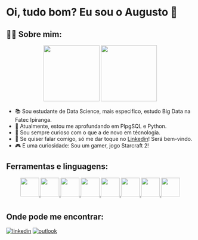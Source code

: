 # Oi, tudo bom? Eu sou o Augusto 👋

## 👨‍💻 Sobre mim:

<div align="center">

<picture>
    <source height="150em" media="(prefers-color-scheme: dark)" srcset="https://github-readme-stats.vercel.app/api?username=augustopinho&show_icons=true&theme=github_dark&include_all_commits=true&hide=stars">
    <img height="150em" src="https://github-readme-stats.vercel.app/api?username=augustopinho&show_icons=true&include_all_commits=true&hide=stars">
</picture>
<picture>
    <source height="150em" media="(prefers-color-scheme: dark)" srcset="https://github-readme-stats.vercel.app/api/top-langs/?username=augustopinho&layout=compact&langs_count=7&theme=github_dark">
    <img height="150em" src="https://github-readme-stats.vercel.app/api/top-langs/?username=augustopinho&layout=compact&langs_count=7">
</picture>

<div align="left">

- 📚 Sou estudante de Data Science, mais especifico, estudo Big Data na Fatec Ipiranga.
- 🚀 Atualmente, estou me aprofundando em PlpgSQL e Python.
- 👀 Sou sempre curioso com o que a de novo em técnologia.
- 💬 Se quiser falar comigo, só me dar toque no [Linkedin](https://www.linkedin.com/in/augusto-pinho/)! Será bem-vindo.  
- 🎮 E uma curiosidade: Sou um gamer, jogo Starcraft 2! 

## Ferramentas e linguagens:
   
<div align="center">
<a href='https://www.python.org'>
<img src="https://cdn.jsdelivr.net/gh/devicons/devicon/icons/python/python-original.svg" width="50" height="50" />
</a>
<a href='https://jupyter.org/'>
<img src="https://cdn.jsdelivr.net/gh/devicons/devicon/icons/jupyter/jupyter-original-wordmark.svg" width="50" height="50" />
</a>
<a href='https://www.postgresql.org/'>
<img src="https://cdn.jsdelivr.net/gh/devicons/devicon/icons/postgresql/postgresql-original-wordmark.svg" width="50" height="50"/>
</a>
<a href='https://www.mongodb.com/'>
<img src="https://cdn.jsdelivr.net/gh/devicons/devicon/icons/mongodb/mongodb-plain-wordmark.svg" width="50" height="50" />
</a>
<a href='https://neo4j.com/'>
<img src="https://cdn.jsdelivr.net/gh/devicons/devicon/icons/neo4j/neo4j-original.svg" width="50" height="50" />
</a>
<a href='https://git-scm.com'>
<img src="https://cdn.jsdelivr.net/gh/devicons/devicon/icons/git/git-original.svg" width="50" height="50" />
</a>
<a href='https://github.com/'>
<img src="https://cdn.jsdelivr.net/gh/devicons/devicon/icons/github/github-original.svg" width="50" height="50"/>
</a>
<a href='https://aws.amazon.com/pt/'>
<img src="https://cdn.jsdelivr.net/gh/devicons/devicon/icons/amazonaws/amazonaws-original.svg" width="50" height="50"/>
</a>

</div>

#
## Onde pode me encontrar:

[![linkedin](https://img.shields.io/badge/-Linkedin-0A66C2?style=for-the-badge&logo=linkedin&logoColor=white)](https://www.linkedin.com/in/augusto-pinho/)
[![outlook](https://img.shields.io/badge/-Outlook-0078D4?style=for-the-badge&logo=microsoft-outlook&logoColor=white)](mailto:augustopinho@hotmail.com)
